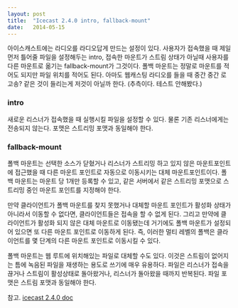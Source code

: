 ```yaml
---
layout: post
title:  "Icecast 2.4.0 intro, fallback-mount"
date:   2014-05-15
---
```


아이스캐스트에는 라디오를 라디오답게 만드는 설정이 있다. 사용자가 접속했을 때 제일 먼저 틀어줄 파일을 설정해두는 intro, 접속한 마운트가 스트림 상태가 아닐때 사용자를 다른 마운트로 옮기는 fallback-mount가 그것이다. 폴백 마운트는 정말로 마운트를 적어도 되지만 파일 위치를 적어도 된다. 아마도 웹캐스팅 라디오를 들을 때 중간 중간 로고송? 같은 것이 들리는게 저것이 아닐까 한다. (추측이다. 테스트 안해봤다.)

### intro

새로운 리스너가 접속했을 때 실행시킬 파일을 설정할 수 있다. 물론 기존 리스너에게는 전송되지 않는다. 포맷은 스트리밍 포맷과 동일해야 한다.

### fallback-mount 

폴백 마운트는 선택한 소스가 닫혔거나 리스너가 스트리밍 하고 있지 않은 마운트포인트에 접근했을 때 다른 마운트 포인트로 자동으로 이동시키는 대체 마운트포인트이다. 폴백 마운트는 마운트 당 1개만 등록할 수 있고, 같은 서버에서 같은 스트리밍 포맷으로 스트리밍 중인 마운트 포인트를 지정해야 한다.

만약 클라이언트가 폴백 마운트를 찾지 못했거나 대체할 마운트 포인트가 활성화 상태가 아니라서 이동할 수 없다면, 클라이언트들은 접속을 할 수 없게 된다. 그리고 만약에 클라이언트가 활성화 되지 않은 대체 마운트로 이동됐는데 거기에도 폴백 마운트가 설정되어 있으면 또 다른 마운트 포인트로 이동하게 된다. 즉, 이러한 멀티 레벨의 폴백은 클라이언트를 몇 단계의 다른 마운트 포인트로 이동시킬 수 있다.

폴백 마운트는 웹 루트에 위치해있는 파일로 대체할 수도 있다. 이것은 스트림이 없어지는 틈에 녹음된 파일을 재생하는 용도로 쓰기에 매우 유용하다. 파일은 리스너가 접속을 끊거나 스트림이 활성상태로 돌아왔거나, 리스너가 돌아왔을 때까지 반복된다. 파일 포맷은 스트림 포맷과 동일해야 한다. 

참고. [icecast 2.4.0 doc](http://www.icecast.org/docs/icecast-2.4.0/icecast2_config_file.html#mount)